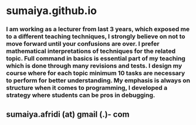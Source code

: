 # sumaiya.github.io
### I am working as a lecturer from last 3 years, which exposed me to a different teaching techniques, I strongly believe on not to move forward until your confusions are over. I prefer mathematical interpretations of techniques for the related topic. Full command in basics is essential part of my teaching which is done through many revisions and tests. I design my course where for each topic minimum 10 tasks are necessary to perform for better understanding. My emphasis is always on structure when it comes to programming, I developed a strategy where students can be pros in debugging.
## sumaiya.afridi (at) gmail (.)- com
